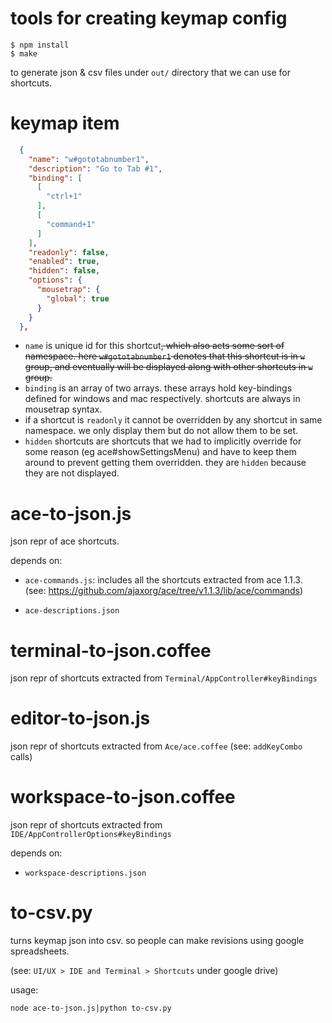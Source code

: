 # tools for creating keymap config

```
$ npm install
$ make
```

to generate json & csv files under `out/` directory that we can use for shortcuts.

# keymap item

```json
  {
    "name": "w#gototabnumber1",
    "description": "Go to Tab #1",
    "binding": [
      [
        "ctrl+1"
      ],
      [
        "command+1"
      ]
    ],
    "readonly": false,
    "enabled": true,
    "hidden": false,
    "options": {
      "mousetrap": {
        "global": true
      }
    }
  },
```

- `name` is unique id for this shortcut~~, which also acts some sort of namespace. here `w#gototabnumber1` denotes that this shortcut is in `w` group, and eventually will be displayed along with other shortcuts in `w` group.~~
- `binding` is an array of two arrays. these arrays hold key-bindings defined for windows and mac respectively. shortcuts are always in mousetrap syntax.
- if a shortcut is `readonly` it cannot be overridden by any shortcut in same namespace. we only display them but do not allow them to be set.
- `hidden` shortcuts are shortcuts that we had to implicitly override for some reason (eg ace#showSettingsMenu) and have to keep them around to prevent getting them overridden. they are `hidden` because they are not displayed.

# ace-to-json.js

json repr of ace shortcuts.

depends on:

- `ace-commands.js`: includes all the shortcuts extracted from ace 1.1.3. (see: https://github.com/ajaxorg/ace/tree/v1.1.3/lib/ace/commands)

- `ace-descriptions.json`

# terminal-to-json.coffee

json repr of shortcuts extracted from `Terminal/AppController#keyBindings`

# editor-to-json.js

json repr of shortcuts extracted from `Ace/ace.coffee` (see: `addKeyCombo` calls)

# workspace-to-json.coffee

json repr of shortcuts extracted from `IDE/AppControllerOptions#keyBindings`

depends on:

- `workspace-descriptions.json`

# to-csv.py

turns keymap json into csv. so people can make revisions using google spreadsheets.

(see: `UI/UX > IDE and Terminal > Shortcuts` under google drive)

usage:

```
node ace-to-json.js|python to-csv.py
```


